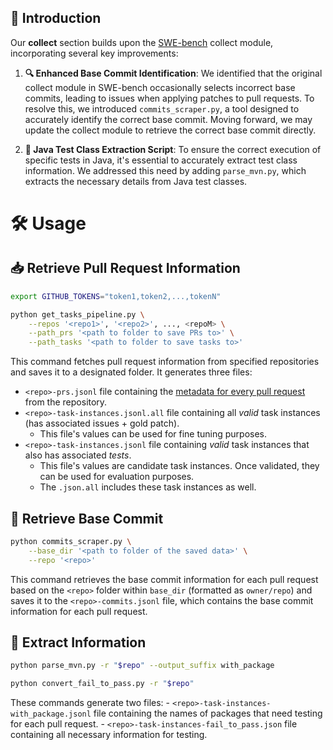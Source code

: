 ## 🚀 Introduction

Our **collect** section builds upon the [SWE-bench](https://github.com/princeton-nlp/SWE-bench) collect module, incorporating several key improvements:

1. **🔍 Enhanced Base Commit Identification**: We identified that the original collect module in SWE-bench occasionally selects incorrect base commits, leading to issues when applying patches to pull requests. To resolve this, we introduced `commits_scraper.py`, a tool designed to accurately identify the correct base commit. Moving forward, we may update the collect module to retrieve the correct base commit directly.

2. **📂 Java Test Class Extraction Script**: To ensure the correct execution of specific tests in Java, it's essential to accurately extract test class information. We addressed this need by adding `parse_mvn.py`, which extracts the necessary details from Java test classes.

# 🛠️ Usage

## 📥 Retrieve Pull Request Information

```bash
export GITHUB_TOKENS="token1,token2,...,tokenN"

python get_tasks_pipeline.py \
    --repos '<repo1>', '<repo2>', ..., <repoM> \
    --path_prs '<path to folder to save PRs to>' \
    --path_tasks '<path to folder to save tasks to>'
```

This command fetches pull request information from specified repositories and saves it to a designated folder. It generates three files:
- `<repo>-prs.jsonl` file containing the [metadata for every pull request](https://docs.github.com/rest/reference/pulls#list-pull-requests) from the repository.
- `<repo>-task-instances.jsonl.all` file containing all *valid* task instances (has associated issues + gold patch).
    * This file's values can be used for fine tuning purposes.
- `<repo>-task-instances.jsonl` file containing *valid* task instances that also has associated *tests*.
    * This file's values are candidate task instances. Once validated, they can be used for evaluation purposes.
    * The `.json.all` includes these task instances as well.


## 🔄 Retrieve Base Commit

```bash
python commits_scraper.py \
    --base_dir '<path to folder of the saved data>' \
    --repo '<repo>'
```

This command retrieves the base commit information for each pull request based on the `<repo>` folder within `base_dir` (formatted as `owner/repo`) and saves it to the `<repo>-commits.jsonl` file, which contains the base commit information for each pull request.

## 📝 Extract Information

```bash
python parse_mvn.py -r "$repo" --output_suffix with_package

python convert_fail_to_pass.py -r "$repo"
```

These commands generate two files: 
    - `<repo>-task-instances-with_package.jsonl` file containing the names of packages that need testing for each pull request.
    - `<repo>-task-instances-fail_to_pass.json` file containing all necessary information for testing.

